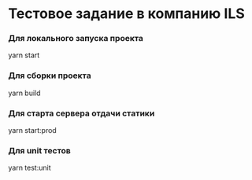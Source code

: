 # Тестовое задание в компанию ILS

### Для локального запуска проекта
yarn start

### Для сборки проекта 
yarn build

### Для старта сервера отдачи статики
yarn start:prod

### Для unit тестов
yarn test:unit

